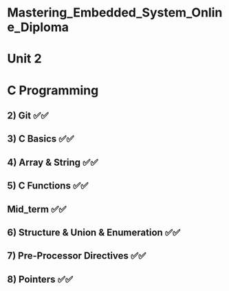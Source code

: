 # Mastering_Embedded_System_Online_Diploma
# Unit 2

# C Programming 
## 2) Git ✅✅
## 3) C Basics ✅✅
## 4) Array & String ✅✅
## 5) C Functions ✅✅
## Mid_term ✅✅
## 6) Structure & Union & Enumeration ✅✅
## 7) Pre-Processor Directives ✅✅
## 8) Pointers ✅✅
